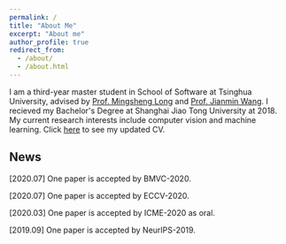 ```yaml
---
permalink: /
title: "About Me"
excerpt: "About me"
author_profile: true
redirect_from: 
  - /about/
  - /about.html
---
```


I am a third-year master student in School of Software at Tsinghua University, advised by [Prof. Mingsheng Long](http://ise.thss.tsinghua.edu.cn/~mlong/) and [Prof. Jianmin Wang](https://scholar.google.com/citations?user=MiovcboAAAAJ&hl=zh-CN). I recieved my Bachelor's Degree at Shanghai Jiao Tong University at 2018. My current research interests include computer vision and machine learning. Click [here](https://Jin-Ying.github.io/files/resume.pdf) to see my updated CV.

News
------
[2020.07] One paper is accepted by BMVC-2020. 

[2020.07] One paper is accepted by ECCV-2020.

[2020.03] One paper is accepted by ICME-2020 as oral.

[2019.09] One paper is accepted by NeurIPS-2019.
